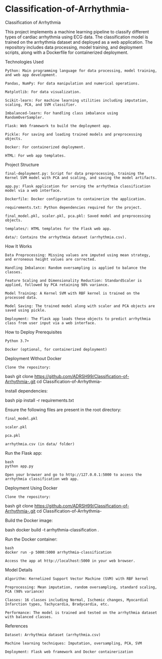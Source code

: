 # Classification-of-Arrhythmia-
Classification of Arrhythmia

This project implements a machine learning pipeline to classify different types of cardiac arrhythmia using ECG data. The classification model is trained on the arrhythmia dataset and deployed as a web application. The repository includes data processing, model training, and deployment scripts, along with a Dockerfile for containerized deployment.

Technologies Used

    Python: Main programming language for data processing, model training, and web app development.

    Pandas, NumPy: For data manipulation and numerical operations.

    Matplotlib: For data visualization.

    Scikit-learn: For machine learning utilities including imputation, scaling, PCA, and SVM classifier.

    Imbalanced-learn: For handling class imbalance using RandomOverSampler.

    Flask: Web framework to build the deployment app.

    Pickle: For saving and loading trained models and preprocessing objects.

    Docker: For containerized deployment.

    HTML: For web app templates.

Project Structure

    final-deployment.py: Script for data preprocessing, training the Kernel SVM model with PCA and scaling, and saving the model artifacts.

    app.py: Flask application for serving the arrhythmia classification model via a web interface.

    Dockerfile: Docker configuration to containerize the application.

    requirements.txt: Python dependencies required for the project.

    final_model.pkl, scaler.pkl, pca.pkl: Saved model and preprocessing objects.

    templates/: HTML templates for the Flask web app.

    data/: Contains the arrhythmia dataset (arrhythmia.csv).

How It Works

    Data Preprocessing: Missing values are imputed using mean strategy, and erroneous height values are corrected.

    Handling Imbalance: Random oversampling is applied to balance the classes.

    Feature Scaling and Dimensionality Reduction: StandardScaler is applied, followed by PCA retaining 98% variance.

    Model Training: A Kernel SVM with RBF kernel is trained on the processed data.

    Model Saving: The trained model along with scaler and PCA objects are saved using pickle.

    Deployment: The Flask app loads these objects to predict arrhythmia class from user input via a web interface.

How to Deploy
Prerequisites

    Python 3.7+

    Docker (optional, for containerized deployment)

Deployment Without Docker

    Clone the repository:

bash
git clone https://github.com/ADRSH99/Classification-of-Arrhythmia-.git
cd Classification-of-Arrhythmia-

Install dependencies:

bash
pip install -r requirements.txt

Ensure the following files are present in the root directory:

    final_model.pkl

    scaler.pkl

    pca.pkl

    arrhythmia.csv (in data/ folder)

Run the Flask app:

    bash
    python app.py

    Open your browser and go to http://127.0.0.1:5000 to access the arrhythmia classification web app.

Deployment Using Docker

    Clone the repository:

bash
git clone https://github.com/ADRSH99/Classification-of-Arrhythmia-.git
cd Classification-of-Arrhythmia-

Build the Docker image:

bash
docker build -t arrhythmia-classification .

Run the Docker container:

    bash
    docker run -p 5000:5000 arrhythmia-classification

    Access the app at http://localhost:5000 in your web browser.

Model Details

    Algorithm: Kernelized Support Vector Machine (SVM) with RBF kernel

    Preprocessing: Mean imputation, random oversampling, standard scaling, PCA (98% variance)

    Classes: 16 classes including Normal, Ischemic changes, Myocardial Infarction types, Tachycardia, Bradycardia, etc.

    Performance: The model is trained and tested on the arrhythmia dataset with balanced classes.

References

    Dataset: Arrhythmia dataset (arrhythmia.csv)

    Machine learning techniques: Imputation, oversampling, PCA, SVM

    Deployment: Flask web framework and Docker containerization
